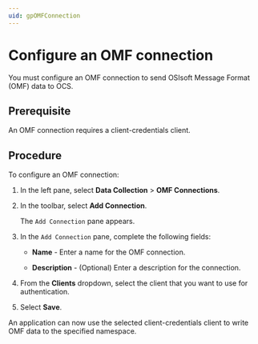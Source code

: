 ```yaml
---
uid: gpOMFConnection
---
```


# Configure an OMF connection

You must configure an OMF connection to send OSIsoft Message Format (OMF) data to OCS.

## Prerequisite

An OMF connection requires a client-credentials client.

## Procedure

To configure an OMF connection:

1. In the left pane, select **Data Collection** > **OMF Connections**.

1. In the toolbar, select **Add Connection**.

   The `Add Connection` pane appears.

1. In the `Add Connection` pane, complete the following fields:

   - **Name** - Enter a name for the OMF connection.

   - **Description** - (Optional) Enter a description for the connection.

1. From the **Clients** dropdown, select the client that you want to use for authentication.

1. Select **Save**.

An application can now use the selected client-credentials client to write OMF data to the specified namespace.
